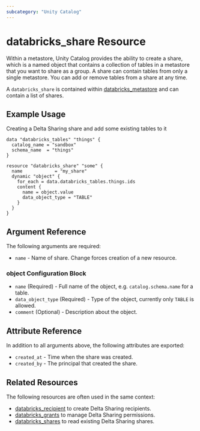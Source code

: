 ```yaml
---
subcategory: "Unity Catalog"
---
```

# databricks_share Resource

Within a metastore, Unity Catalog provides the ability to create a share, which is a named object that contains a collection of tables in a metastore that you want to share as a group. A share can contain tables from only a single metastore. You can add or remove tables from a share at any time.

A `databricks_share` is contained within [databricks_metastore](metastore.md) and can contain a list of shares.

## Example Usage

Creating a Delta Sharing share and add some existing tables to it

```hcl
data "databricks_tables" "things" {
  catalog_name = "sandbox"
  schema_name  = "things"
}

resource "databricks_share" "some" {
  name            = "my_share"
  dynamic "object" {
    for_each = data.databricks_tables.things.ids
    content {
      name = object.value
      data_object_type = "TABLE"
    }
  }  
}
```

## Argument Reference

The following arguments are required:

* `name` - Name of share. Change forces creation of a new resource.

### object Configuration Block

* `name` (Required) - Full name of the object, e.g. `catalog.schema.name` for a table.
* `data_object_type` (Required) - Type of the object, currently only `TABLE` is allowed.
* `comment` (Optional) -  Description about the object.

## Attribute Reference

In addition to all arguments above, the following attributes are exported:

* `created_at` - Time when the share was created.
* `created_by` - The principal that created the share.

## Related Resources

The following resources are often used in the same context:

* [databricks_recipient](recipient.md) to create Delta Sharing recipients.
* [databricks_grants](grants.md) to manage Delta Sharing permissions.
* [databricks_shares](../data-sources/shares.md) to read existing Delta Sharing shares.
